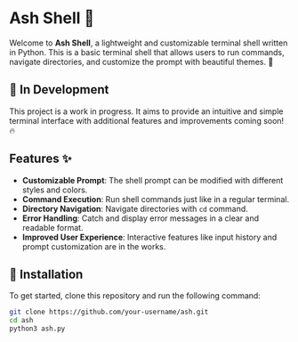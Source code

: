 # Ash Shell 🚀

Welcome to **Ash Shell**, a lightweight and customizable terminal shell written in Python. This is a basic terminal shell that allows users to run commands, navigate directories, and customize the prompt with beautiful themes. 🌟

## 🚧 In Development
This project is a work in progress. It aims to provide an intuitive and simple terminal interface with additional features and improvements coming soon! 🔥

## Features ✨

- **Customizable Prompt**: The shell prompt can be modified with different styles and colors.
- **Command Execution**: Run shell commands just like in a regular terminal.
- **Directory Navigation**: Navigate directories with `cd` command.
- **Error Handling**: Catch and display error messages in a clear and readable format.
- **Improved User Experience**: Interactive features like input history and prompt customization are in the works.

## 🚀 Installation

To get started, clone this repository and run the following command:

```bash
git clone https://github.com/your-username/ash.git
cd ash
python3 ash.py
